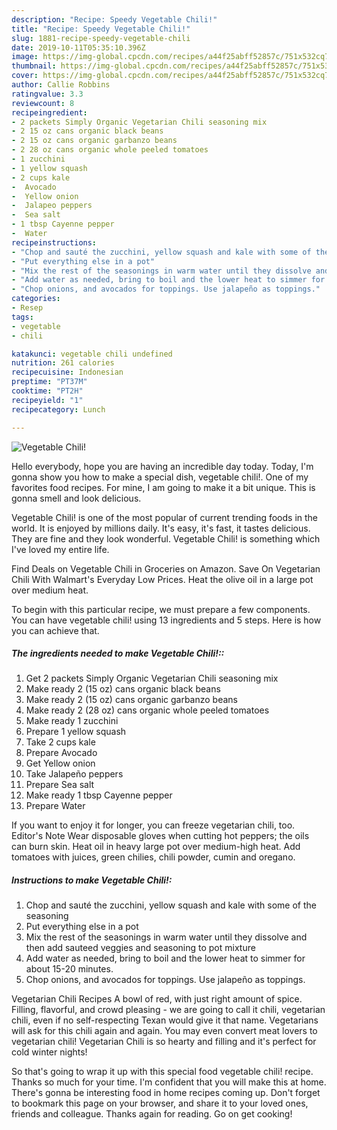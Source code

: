 ```yaml
---
description: "Recipe: Speedy Vegetable Chili!"
title: "Recipe: Speedy Vegetable Chili!"
slug: 1881-recipe-speedy-vegetable-chili
date: 2019-10-11T05:35:10.396Z
image: https://img-global.cpcdn.com/recipes/a44f25abff52857c/751x532cq70/vegetable-chili-recipe-main-photo.jpg
thumbnail: https://img-global.cpcdn.com/recipes/a44f25abff52857c/751x532cq70/vegetable-chili-recipe-main-photo.jpg
cover: https://img-global.cpcdn.com/recipes/a44f25abff52857c/751x532cq70/vegetable-chili-recipe-main-photo.jpg
author: Callie Robbins
ratingvalue: 3.3
reviewcount: 8
recipeingredient:
- 2 packets Simply Organic Vegetarian Chili seasoning mix
- 2 15 oz cans organic black beans
- 2 15 oz cans organic garbanzo beans
- 2 28 oz cans organic whole peeled tomatoes
- 1 zucchini
- 1 yellow squash
- 2 cups kale
-  Avocado
-  Yellow onion
-  Jalapeo peppers
-  Sea salt
- 1 tbsp Cayenne pepper
-  Water
recipeinstructions:
- "Chop and sauté the zucchini, yellow squash and kale with some of the seasoning"
- "Put everything else in a pot"
- "Mix the rest of the seasonings in warm water until they dissolve and then add sauteed veggies and seasoning to pot mixture"
- "Add water as needed, bring to boil and the lower heat to simmer for about 15-20 minutes."
- "Chop onions, and avocados for toppings. Use jalapeño as toppings."
categories:
- Resep
tags:
- vegetable
- chili

katakunci: vegetable chili undefined
nutrition: 261 calories
recipecuisine: Indonesian
preptime: "PT37M"
cooktime: "PT2H"
recipeyield: "1"
recipecategory: Lunch

---
```



![Vegetable Chili!](https://img-global.cpcdn.com/recipes/a44f25abff52857c/751x532cq70/vegetable-chili-recipe-main-photo.jpg)

Hello everybody, hope you are having an incredible day today. Today, I'm gonna show you how to make a special dish, vegetable chili!. One of my favorites food recipes. For mine, I am going to make it a bit unique. This is gonna smell and look delicious.

Vegetable Chili! is one of the most popular of current trending foods in the world. It is enjoyed by millions daily. It's easy, it's fast, it tastes delicious. They are fine and they look wonderful. Vegetable Chili! is something which I've loved my entire life.

Find Deals on Vegetable Chili in Groceries on Amazon. Save On Vegetarian Chili With Walmart&#39;s Everyday Low Prices. Heat the olive oil in a large pot over medium heat.


To begin with this particular recipe, we must prepare a few components. You can have vegetable chili! using 13 ingredients and 5 steps. Here is how you can achieve that.

##### The ingredients needed to make Vegetable Chili!::

1. Get 2 packets Simply Organic Vegetarian Chili seasoning mix
1. Make ready 2 (15 oz) cans organic black beans
1. Make ready 2 (15 oz) cans organic garbanzo beans
1. Make ready 2 (28 oz) cans organic whole peeled tomatoes
1. Make ready 1 zucchini
1. Prepare 1 yellow squash
1. Take 2 cups kale
1. Prepare  Avocado
1. Get  Yellow onion
1. Take  Jalapeño peppers
1. Prepare  Sea salt
1. Make ready 1 tbsp Cayenne pepper
1. Prepare  Water


If you want to enjoy it for longer, you can freeze vegetarian chili, too. Editor&#39;s Note Wear disposable gloves when cutting hot peppers; the oils can burn skin. Heat oil in heavy large pot over medium-high heat. Add tomatoes with juices, green chilies, chili powder, cumin and oregano. 

##### Instructions to make Vegetable Chili!:

1. Chop and sauté the zucchini, yellow squash and kale with some of the seasoning
1. Put everything else in a pot
1. Mix the rest of the seasonings in warm water until they dissolve and then add sauteed veggies and seasoning to pot mixture
1. Add water as needed, bring to boil and the lower heat to simmer for about 15-20 minutes.
1. Chop onions, and avocados for toppings. Use jalapeño as toppings.


Vegetarian Chili Recipes A bowl of red, with just right amount of spice. Filling, flavorful, and crowd pleasing - we are going to call it chili, vegetarian chili, even if no self-respecting Texan would give it that name. Vegetarians will ask for this chili again and again. You may even convert meat lovers to vegetarian chili! Vegetarian Chili is so hearty and filling and it&#39;s perfect for cold winter nights! 

So that's going to wrap it up with this special food vegetable chili! recipe. Thanks so much for your time. I'm confident that you will make this at home. There's gonna be interesting food in home recipes coming up. Don't forget to bookmark this page on your browser, and share it to your loved ones, friends and colleague. Thanks again for reading. Go on get cooking!
